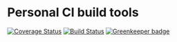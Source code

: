 # Personal CI build tools

[![Coverage Status](https://coveralls.io/repos/github/Alorel/personal-build-tools/badge.svg?branch=4.5.6)](https://coveralls.io/github/Alorel/personal-build-tools?branch=4.5.6)
[![Build Status](https://travis-ci.com/Alorel/personal-build-tools.svg?branch=4.5.6)](https://travis-ci.com/Alorel/personal-build-tools)
[![Greenkeeper badge](https://badges.greenkeeper.io/Alorel/ngx-decorators.svg)](https://greenkeeper.io/)
